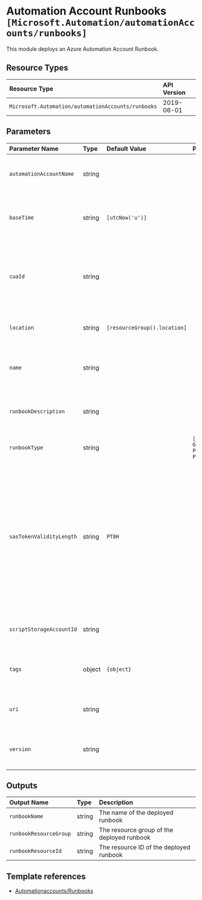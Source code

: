 # Automation Account Runbooks `[Microsoft.Automation/automationAccounts/runbooks]`

This module deploys an Azure Automation Account Runbook.

## Resource Types

| Resource Type | API Version |
| :-- | :-- |
| `Microsoft.Automation/automationAccounts/runbooks` | 2019-06-01 |

## Parameters

| Parameter Name | Type | Default Value | Possible Values | Description |
| :-- | :-- | :-- | :-- | :-- |
| `automationAccountName` | string |  |  | Required. Name of the parent Automation Account. |
| `baseTime` | string | `[utcNow('u')]` |  | Optional. Time used as a basis for e.g. the schedule start date. |
| `cuaId` | string |  |  | Optional. Customer Usage Attribution ID (GUID). This GUID must be previously registered. |
| `location` | string | `[resourceGroup().location]` |  | Optional. Location for all resources. |
| `name` | string |  |  | Required. Name of the Automation Account runbook. |
| `runbookDescription` | string |  |  | Optional. The description of the runbook. |
| `runbookType` | string |  | `[Graph, GraphPowerShell, GraphPowerShellWorkflow, PowerShell, PowerShellWorkflow]` | Required. The type of the runbook. |
| `sasTokenValidityLength` | string | `PT8H` |  | Optional. SAS token validity length. Usage: 'PT8H' - valid for 8 hours; 'P5D' - valid for 5 days; 'P1Y' - valid for 1 year. When not provided, the SAS token will be valid for 8 hours. |
| `scriptStorageAccountId` | string |  |  | Optional. ID of the runbook storage account. |
| `tags` | object | `{object}` |  | Optional. Tags of the Automation Account resource. |
| `uri` | string |  |  | Optional. The uri of the runbook content. |
| `version` | string |  |  | Optional. The version of the runbook content. |

## Outputs

| Output Name | Type | Description |
| :-- | :-- | :-- |
| `runbookName` | string | The name of the deployed runbook |
| `runbookResourceGroup` | string | The resource group of the deployed runbook |
| `runbookResourceId` | string | The resource ID of the deployed runbook |

## Template references

- [Automationaccounts/Runbooks](https://docs.microsoft.com/en-us/azure/templates/Microsoft.Automation/2019-06-01/automationAccounts/runbooks)
